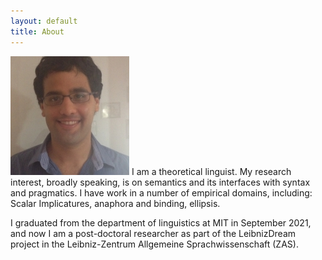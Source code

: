 ```yaml
---
layout: default
title: About
---
```



<img src="/images/nice_photo.jpeg" class="right" />
I am a theoretical linguist. My research interest, broadly speaking, is on semantics and its interfaces with syntax and pragmatics. I have work in a number of empirical domains, including: Scalar Implicatures, anaphora and binding, ellipsis.

I graduated from the department of linguistics at MIT in September 2021, and now I am a post-doctoral researcher as part of the LeibnizDream project in the Leibniz-Zentrum Allgemeine Sprachwissenschaft (ZAS).

